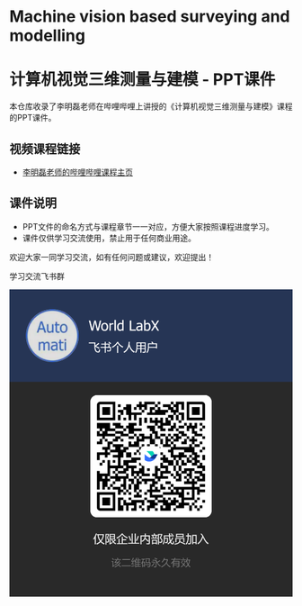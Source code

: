 # Machine vision based surveying and modelling
# 计算机视觉三维测量与建模 - PPT课件

本仓库收录了李明磊老师在哔哩哔哩上讲授的《计算机视觉三维测量与建模》课程的PPT课件。

## 视频课程链接

- [李明磊老师的哔哩哔哩课程主页](https://space.bilibili.com/687352776/channel/collectiondetail?sid=537586)

## 课件说明

- PPT文件的命名方式与课程章节一一对应，方便大家按照课程进度学习。
- 课件仅供学习交流使用，禁止用于任何商业用途。

欢迎大家一同学习交流，如有任何问题或建议，欢迎提出！

学习交流飞书群

![飞书20240914-201132](./assets/飞书20240914-201132.png)
